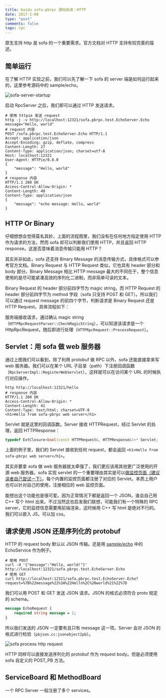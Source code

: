 ```yaml
---
title: baidu sofa-pbrpc 源码阅读：HTTP
date: 2017-1-08
type: "post"
comments: false
tags: rpc
---
```



原生支持 http 是 sofa 的一个重要需求。官方文档对 HTTP 支持有较完善的描述。

## 简单运行

在了解 HTTP 实现之前，我们可以先了解一下 sofa 的 server 端是如何运行起来的，这里参考源码中的 sample/echo。

![sofa-server-startup](http://og0xhkmh3.bkt.clouddn.com/sofa_server_startup.png)

启动 RpcServer 之后，我们即可以通过 HTTP 发送请求。

```
# 使用 httpie 发送 request
http -j -v http://localhost:12321/sofa.pbrpc.test.EchoServer.Echo message="Hello, world"
# request 内容
POST /sofa.pbrpc.test.EchoServer.Echo HTTP/1.1
Accept: application/json
Accept-Encoding: gzip, deflate, compress
Content-Length: 27
Content-Type: application/json; charset=utf-8
Host: localhost:12321
User-Agent: HTTPie/0.8.0
{
    "message": "Hello, world"
}
# response 内容
HTTP/1.1 200 OK
Access-Control-Allow-Origin: *
Content-Length: 40
Content-Type: application/json
{
    "message": "echo message: Hello, world"
}
```

## HTTP Or Binary

仔细想想会觉得莫名其妙，上面的流程图里，我们没有在任何地方指定使用 HTTP 作为请求的方法，然而 sofa 却可以判断我们使用 HTTP，并且返回 HTTP response。这是否意味着消息传输只能用 HTTP？

其实并非如此，sofa 还支持 Binary Message 的消息传输方式，具体格式可以参考官方文档。Binary Request 与 HTTP Request 类似，它也具有 header 部分和 body 部分。Binary Message 相比 HTTP message 最大的不同在于，整个信息使用的是尽可能紧凑高效的序列化二进制，而非简单可读的文本。

Binary Request 的 header 部分前四字节为 magic string，而 HTTP Request 的 header 部分前四字节为 method 字段（sofa 只支持 POST 和 GET）。所以我们可以通过 request message 的前四个字节，判断请求是 Binary Request 还是 HTTP Request。具体流程如下：

服务端接收请求，通过确认 magic string（`HTTPRpcRequestParser::CheckMagicString`），可以知道该请求是一个 HttpRpcRequest，随后即进行处理（`HTTPRpcRequest::ProcessRequest`）。

## Servlet：用 sofa 做 web 服务器

通过上图我们可以看到，除了利用 protobuf 做 RPC 以外，sofa 还能直接拿来写 web 服务器。我们可以在某个 URL 子目录（path）下注册回调函数（`RpcServerImpl::RegisterWebServlet`），这样就可以在访问某个 URL 的时候执行对应操作。

```
http http://localhost:12321/hello
# response 内容
HTTP/1.1 200 OK
Access-Control-Allow-Origin: *
Content-Length: 41
Content-Type: text/html; charset=UTF-8
<h1>Hello from sofa-pbrpc web server</h1>
```

Servlet 就是这里的回调函数。Server 接收 HTTPRequest，经过 Servlet 的处理，返回 HTTPResponse：

```cpp
typedef ExtClosure<bool(const HTTPRequest&, HTTPResponse&)>* Servlet;
```

上面的例子里，我们的 Servlet 接收到任何 request，都会返回 `<h1>Hello from sofa-pbrpc web server</h1>`。

其实非要拿 sofa 做 web 服务器就太牵强了，我们更应该用其他更广泛使用的开源 web 服务器。sofa 实现 servlet 的一个重要理由其实是可以[做监控页面（建议读者自己尝试一下）](https://github.com/baidu/sofa-pbrpc/wiki/%E9%AB%98%E7%BA%A7%E4%BD%BF%E7%94%A8#web%E7%9B%91%E6%8E%A7)。每个内置的监控页面都注册了对应的 Servlet。本质上用户也可以针对自己的使用，注册相应的 web 监控页面。

能想出这个功能也是很可爱。因为正常情况下都是返回一个 JSON，谁会自己用 C++ 写个 html 出来。不过当然这也启发我们联想，可能我们有一个特殊的 RPC server，它的监控信息需要用前端渲染，这时候用 C++ 写 html 是绝对不行的。我们可以嵌入 JS，可以加 css。

## 请求使用 JSON 还是序列化的 protobuf

HTTP 的 request body 默认以 JSON 传输。还是用 [sample/echo](https://github.com/baidu/sofa-pbrpc/tree/master/sample/echo) 中的 EchoService 作为例子。

```
# 使用 POST
curl -d '{"message":"Hello, world!"}' http://localhost:12321/sofa.pbrpc.test.EchoServer.Echo
# 使用 GET
curl http://localhost:12321/sofa.pbrpc.test.EchoServer.Echo?request=%7B%22message%22%3A%22Hello%2C%20world%21%22%7D
```

我们可以用 POST 和 GET 发送 JSON 请求。JSON 的格式必须符合 proto 规定的 schema。

```proto
message EchoRequest {
    required string message = 1;
}
```

所以我们发送的 JSON 一定要有且只有 message 这一项。Server 会对 JSON 的格式进行检验（`pbjson.cc:jsonobject2pb`）。

![sofa process http request](http://og0xhkmh3.bkt.clouddn.com/sofa_process_http_request.png)

HTTP 同样可以直接发送序列化的 protobuf 作为 request body。但是必须使用 sofa 自定义的 POST_PB 方法。

## ServiceBoard 和 MethodBoard

一个 RPC Server 一般注册了多个 services。


